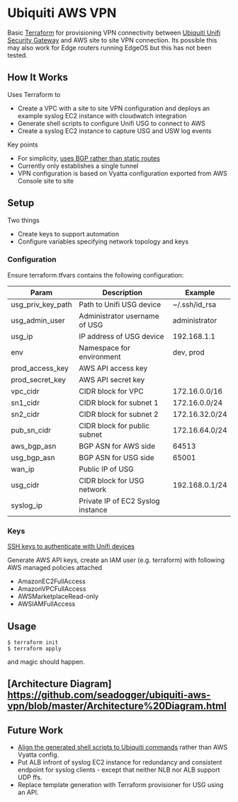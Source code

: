 # Ubiquiti AWS VPN 
Basic [Terraform](https://www.terraform.io/) for provisioning VPN connectivity between [Ubiquiti Unifi Security Gateway](https://www.ubnt.com/unifi-routing/unifi-security-gateway-pro-4/) and AWS site to site VPN connection. Its possible this may also work for Edge routers running EdgeOS but this has not been tested.

## How It Works
Uses Terraform to 
* Create a VPC with a site to site VPN configuration and deploys an example syslog EC2 instance with cloudwatch integration
* Generate shell scripts to configure Unifi USG to connect to AWS
* Create a syslog EC2 instance to capture USG and USW log events

Key points
* For simplicity, [uses BGP rather than static routes](https://medium.com/@silasthomas/aws-vpc-ipsec-site-to-site-vpn-using-a-ubiquiti-edgemax-edgerouter-with-bgp-routing-37abafb950f3)
* Currently only establishes a single tunnel 
* VPN configuration is based on Vyatta configuration exported from AWS Console site to site 

## Setup
Two things
* Create keys to support automation
* Configure variables specifying network topology and keys

### Configuration
Ensure terraform.tfvars contains the following configuration:

| Param             | Description   | Example |
| ------------------|---------------|---------|
| usg_priv_key_path | Path to Unifi USG device | ~/.ssh/id_rsa | 
| usg_admin_user    | Administrator username of USG | administrator   |
| usg_ip            | IP address of USG device | 192.168.1.1 |
| env               | Namespace for environment | dev, prod | 
| prod_access_key   | AWS API access key        | |
| prod_secret_key   | AWS API secret key        | | 
| vpc_cidr          | CIDR block for VPC        | 172.16.0.0/16 |
| sn1_cidr          | CIDR block for subnet 1   | 172.16.0.0/24 |
| sn2_cidr          | CIDR block for subnet 2   | 172.16.32.0/24 |
| pub_sn_cidr       | CIDR block for public subnet | 172.16.64.0/24 |
| aws_bgp_asn       | BGP ASN for AWS side      | 64513 |
| usg_bgp_asn       | BGP ASN for USG side      | 65001 |
| wan_ip            | Public IP of USG          | |
| usg_cidr          | CIDR block for USG network | 192.168.0.1/24 |
| syslog_ip         | Private IP of EC2 Syslog instance | |

### Keys
[SSH keys to authenticate with Unifi devices](https://help.ubnt.com/hc/en-us/articles/235247068-UniFi-Adding-SSH-Keys-to-UniFi-Devices#2)

Generate AWS API keys, create an IAM user (e.g. terraform) with following AWS managed policies attached
* AmazonEC2FullAccess
* AmazonVPCFullAccess
* AWSMarketplaceRead-only
* AWSIAMFullAccess

## Usage
```
$ terraform init
$ terraform apply
```
and magic should happen.

## [Architecture Diagram] https://github.com/seadogger/ubiquiti-aws-vpn/blob/master/Architecture%20Diagram.html

## Future Work

* [Align the generated shell scripts to Ubiquiti commands](https://help.ubnt.com/hc/en-us/articles/115016128008-EdgeRouter-IPsec-Route-Based-Site-to-Site-VPN-to-AWS-VPC-BGP-over-IKEv1-IPsec-) rather than AWS Vyatta config.
* Put ALB infront of syslog EC2 instance for redundancy and consistent endpoint for syslog clients - except that neither NLB nor ALB support UDP ffs.
* Replace template generation with Terraform provisioner for USG using an API.
